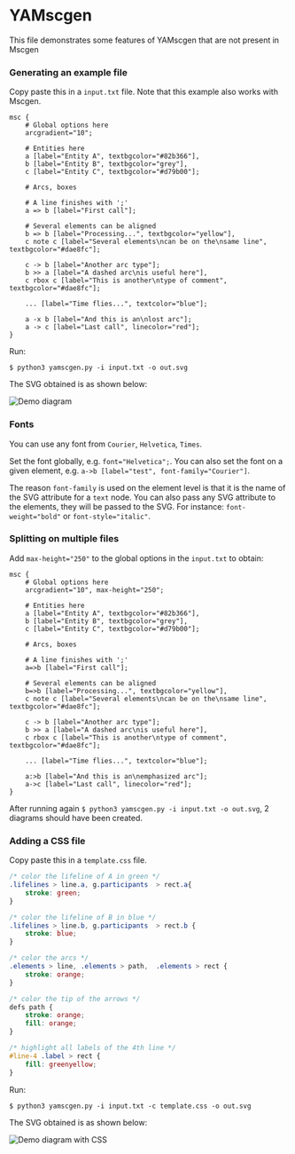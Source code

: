 # YAMscgen

This file demonstrates some features of YAMscgen that are not present in Mscgen

### Generating an example file

Copy paste this in a `input.txt` file. Note that this example also works with Mscgen.

```
msc {
    # Global options here
    arcgradient="10";
    
    # Entities here
    a [label="Entity A", textbgcolor="#82b366"],
    b [label="Entity B", textbgcolor="grey"],
    c [label="Entity C", textbgcolor="#d79b00"];
    
    # Arcs, boxes
    
    # A line finishes with ';'
    a => b [label="First call"];
    
    # Several elements can be aligned
    b => b [label="Processing...", textbgcolor="yellow"], 
    c note c [label="Several elements\ncan be on the\nsame line", textbgcolor="#dae8fc"];
    
    c -> b [label="Another arc type"];
    b >> a [label="A dashed arc\nis useful here"],
    c rbox c [label="This is another\ntype of comment", textbgcolor="#dae8fc"];
    
    ... [label="Time flies...", textcolor="blue"];
    
    a -x b [label="And this is an\nlost arc"];
    a -> c [label="Last call", linecolor="red"];
}
```

Run:

```
$ python3 yamscgen.py -i input.txt -o out.svg
```

The SVG obtained is as shown below:

![Demo diagram](https://github.com/JulienVR/YAMscgen/blob/main/demo.png "Demo diagram")

### Fonts

You can use any font from `Courier`, `Helvetica`, `Times`.

Set the font globally, e.g. `font="Helvetica";`.
You can also set the font on a given element, e.g. `a->b [label="test", font-family="Courier"]`.

The reason `font-family` is used on the element level is that it is the name of the SVG attribute for a `text` node.
You can also pass any SVG attribute to the elements, they will be passed to the SVG. 
For instance: `font-weight="bold"` or `font-style="italic"`.


### Splitting on multiple files

Add `max-height="250"` to the global options in the `input.txt` to obtain:

```
msc {
    # Global options here
    arcgradient="10", max-height="250";
    
    # Entities here
    a [label="Entity A", textbgcolor="#82b366"],
    b [label="Entity B", textbgcolor="grey"],
    c [label="Entity C", textbgcolor="#d79b00"];
    
    # Arcs, boxes
    
    # A line finishes with ';'
    a=>b [label="First call"];
    
    # Several elements can be aligned
    b=>b [label="Processing...", textbgcolor="yellow"], 
    c note c [label="Several elements\ncan be on the\nsame line", textbgcolor="#dae8fc"];
    
    c -> b [label="Another arc type"];
    b >> a [label="A dashed arc\nis useful here"],
    c rbox c [label="This is another\ntype of comment", textbgcolor="#dae8fc"];
    
    ... [label="Time flies...", textcolor="blue"];
    
    a:>b [label="And this is an\nemphasized arc"];
    a->c [label="Last call", linecolor="red"];
}
```

After running again `$ python3 yamscgen.py -i input.txt -o out.svg`, 2 diagrams should have been created.


### Adding a CSS file

Copy paste this in a `template.css` file.

```css
/* color the lifeline of A in green */
.lifelines > line.a, g.participants  > rect.a{
    stroke: green;
}

/* color the lifeline of B in blue */
.lifelines > line.b, g.participants  > rect.b {
    stroke: blue;
}

/* color the arcs */
.elements > line, .elements > path,  .elements > rect {
    stroke: orange;
}

/* color the tip of the arrows */
defs path {
    stroke: orange;
    fill: orange;
}

/* highlight all labels of the 4th line */
#line-4 .label > rect {
    fill: greenyellow;
}
```

Run:

```
$ python3 yamscgen.py -i input.txt -c template.css -o out.svg
```

The SVG obtained is as shown below:

![Demo diagram with CSS](https://github.com/JulienVR/YAMscgen/blob/main/demo_css.png "Demo diagram with CSS")